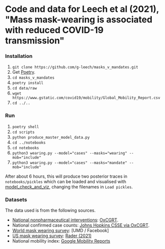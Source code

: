 # Code and data for Leech et al (2021), "Mass mask-wearing is associated with reduced COVID-19 transmission"

### Installation

1. `git clone https://github.com/g-leech/masks_v_mandates.git`
2. Get [Poetry](https://python-poetry.org/docs/#installation).
3. `cd masks_v_mandates`
4. `poetry install`
5. `cd data/raw`
5. `wget https://www.gstatic.com/covid19/mobility/Global_Mobility_Report.csv`
6. `cd ../..`

### Run

1. `poetry shell`
2. `cd scripts`
3. `python produce_master_model_data.py`
2. `cd ../notebooks`
2. `cd notebooks`
3. `python3 wearing.py --model="cases" --masks="wearing" --mob="include"`
4. `python3 wearing.py --model="cases" --masks="mandate" --mob="include"`

After about 6 hours, this will produce two posterior traces in `notebooks/pickles` which can be loaded and visualised with [model_check_and_viz](https://github.com/g-leech/masks-npis/blob/sensitivity_analysis/notebooks/model_check_and_viz.ipynb), changing the filenames in `Load pickles`.


### Datasets

The data used is from the following sources.

* [National nonpharmaceutical interventions](https://github.com/g-leech/masks_v_mandates/blob/main/data/raw/OxCGRT_latest.csv): [OxCGRT](https://github.com/OxCGRT/covid-policy-tracker/).
* National confirmed case counts: [Johns Hopkins CSSE via OxCGRT](https://github.com/CSSEGISandData/COVID-19).
* [World mask wearing survey](https://github.com/g-leech/masks_v_mandates/tree/main/data/raw/umd): [UMD / Facebook]
* [US mask wearing survey](https://github.com/g-leech/masks_v_mandates/tree/main/data/raw/rader): [Rader (2021)](https://www.sciencedirect.com/science/article/pii/S2589750020302934)
* National mobility index: [Google Mobility Reports](https://www.google.com/covid19/mobility/)

